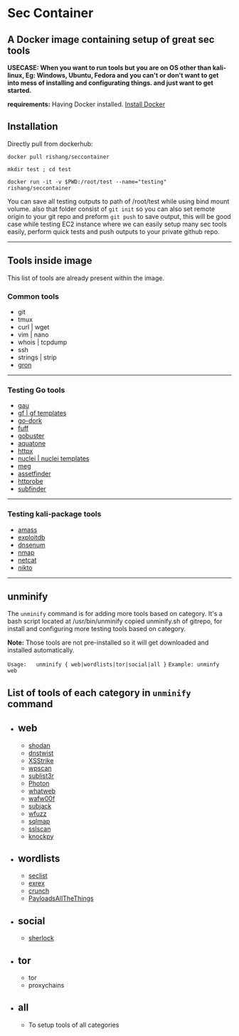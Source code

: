 # Sec Container

## A Docker image containing setup of great sec tools

**USECASE: When you want to run tools but you are on OS other than kali-linux, Eg: Windows, Ubuntu, Fedora
and you can't or don't want to get into mess of installing and configurating things. and just want to get started.**

**requirements:** Having Docker installed. [Install Docker](https://docs.docker.com/engine/install/)

## Installation

Directly pull from dockerhub:

    docker pull rishang/seccontainer

    mkdir test ; cd test
    
    docker run -it -v $PWD:/root/test --name="testing" rishang/seccontainer

You can save all testing outputs to path of /root/test while using bind mount volume. also that folder consist of `git init` so you can also set remote origin to your git repo and preform `git push` to save output, this will be good case while testing EC2 instance where we can easily setup many sec tools easily, perform quick tests and push outputs to your private github repo.

-----------------

## Tools inside image

This list of tools are already present within the image.

### Common tools

- git
- tmux
- curl | wget
- vim | nano
- whois | tcpdump
- ssh
- strings | strip
- [gron](https://github.com/tomnomnom/gron)

-----------------

### Testing Go tools

- [gau](https://www.github.com/lc/gau)
- [gf | gf templates](https://www.github.com/tomnomnom/gf)
- [go-dork](https://www.github.com/dwisiswant0/go-dork)
- [fuff](https://www.github.com/ffuf/ffuf)
- [gobuster](https://www.github.com/OJ/gobuster)
- [aquatone](https://www.github.com/michenriksen/aquatone)
- [httpx](https://www.github.com/projectdiscovery/httpx/cmd/httpx)
- [nuclei | nuclei templates](https://www.github.com/projectdiscovery/nuclei/v2/cmd/nuclei)
- [meg](https://www.github.com/tomnomnom/meg)
- [assetfinder](https://www.github.com/tomnomnom/assetfinder)
- [httprobe](https://www.github.com/tomnomnom/httprobe)
- [subfinder](https://www.github.com/projectdiscovery/subfinder/v2/cmd/subfinder)

-----------------

### Testing kali-package tools

- [amass](https://github.com/OWASP/Amass)
- [exploitdb](https://www.exploit-db.com/)
- [dnsenum](https://tools.kali.org/information-gathering/dnsenum)
- [nmap](https://nmap.org/)
- [netcat](https://en.wikipedia.org/wiki/Netcat)
- [nikto](https://cirt.net/Nikto2)

-----------------

## unminify

The `unminify` command is for adding more tools based on category. It's a bash script located at /usr/bin/unminify copied unminify.sh of gitrepo, for install and configuring more testing tools based on category.

**Note:** Those tools are not pre-installed so it will get downloaded and installed automatically.

`Usage:   unminify { web|wordlists|tor|social|all }`
`Example: unminfy web`

## List of tools of each category in `unminify` command

- ## web
  
  - [shodan](https://cli.shodan.io/)
  - [dnstwist](https://github.com/elceef/dnstwist)
  - [XSStrike](https://github.com/s0md3v/XSStrike)
  - [wpscan](https://github.com/wpscanteam/wpscan)
  - [sublist3r](https://github.com/aboul3la/Sublist3r)
  - [Photon](https://github.com/s0md3v/Photon)
  - [whatweb](https://github.com/urbanadventurer/WhatWeb)
  - [wafw00f](https://github.com/EnableSecurity/wafw00f)
  - [subjack](https://github.com/haccer/subjack)
  - [wfuzz](https://github.com/xmendez/wfuzz)
  - [sqlmap](https://github.com/sqlmapproject/sqlmap)
  - [sslscan](https://github.com/rbsec/sslscan)
  - [knockpy](https://github.com/guelfoweb/knock)

- ## wordlists

  - [seclist](https://github.com/danielmiessler/SecLists)
  - [exrex](https://github.com/asciimoo/exrex)
  - [crunch](https://tools.kali.org/password-attacks/crunch)
  - [PayloadsAllTheThings](https://github.com/swisskyrepo/PayloadsAllTheThings)

- ## social

  - [sherlock](https://github.com/sherlock-project/sherlock)

- ## tor

  - tor
  - proxychains

- ## all

  - To setup tools of all categories
